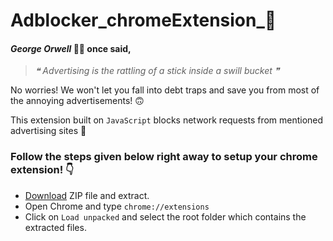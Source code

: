 # Adblocker_chromeExtension_🧩
####  *George Orwell* 👨‍🏫 once said,
> *❝ Advertising is the rattling of a stick inside a swill bucket ❞*
 
 No worries! We won't let you fall into debt traps and save you from most of the annoying advertisements! 🙃
 
 This extension built on `JavaScript` blocks network requests from mentioned advertising sites 🚫
### Follow the steps given below right away to setup your chrome extension! 👇
- [Download](https://github.com/Mukheem1603/Adblocker_chromeExtension_/archive/master.zip) ZIP file and extract.
- Open Chrome and type `chrome://extensions`
- Click on `Load unpacked` and select the root folder which contains the extracted files.
